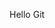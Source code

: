 Hello Git
<!---
gitgyana/gitgyana is a ✨ special ✨ repository because its `README.md` (this file) appears on your GitHub profile.
You can click the Preview link to take a look at your changes.
--->
